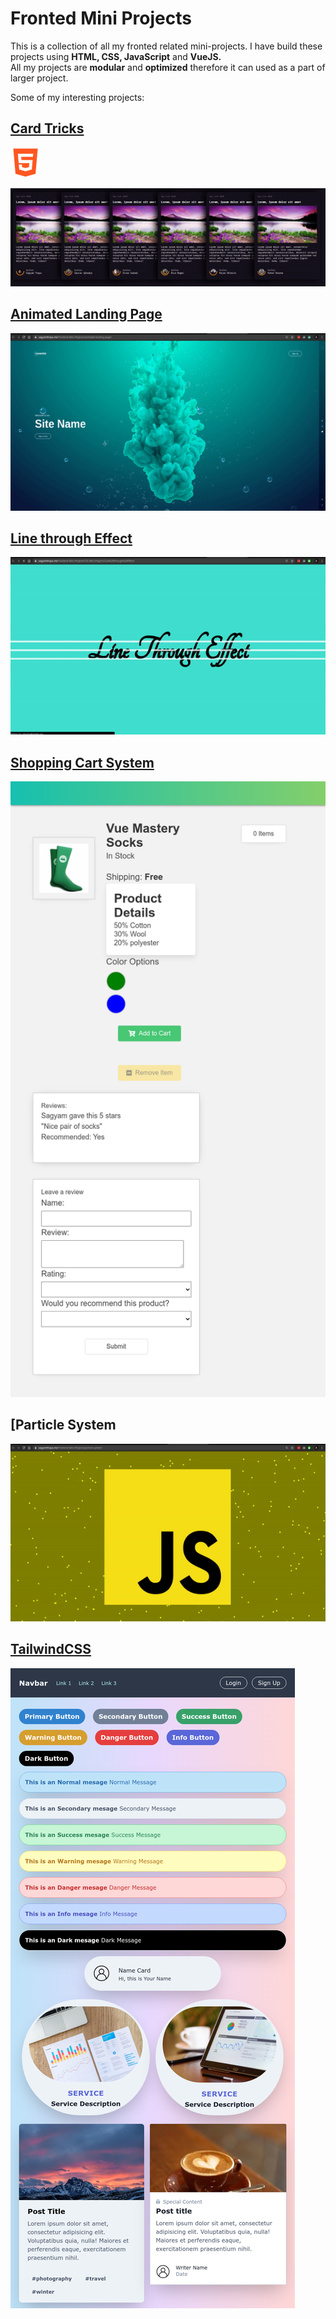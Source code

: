 # Fronted Mini Projects
This is a collection of all my fronted related mini-projects. I have build these projects using **HTML, CSS, JavaScript**  and **VueJS.**  
All my projects are **modular** and **optimized** therefore it can used as a part of larger project. 

Some of my interesting projects:  
 
## [Card Tricks](https://sagyamthapa.me/Frontend-Mini-Projects/CSS-Mini-Projects/Card-Tricks/)
![enter image description here](https://github.com/Sagyam/Frontend-Mini-Projects/blob/master/assets/html5.png?raw=true)

![enter image description here](https://raw.githubusercontent.com/Sagyam/Frontend-Mini-Projects/master/assets/card-tricks.gif)

## [Animated Landing Page](https://sagyamthapa.me/Frontend-Mini-Projects/animated-landing-page/)
![enter image description here](https://raw.githubusercontent.com/Sagyam/Frontend-Mini-Projects/master/assets/bubble.gif)

## [Line through Effect](https://sagyamthapa.me/Frontend-Mini-Projects/CSS-Mini-Projects/Line%20through%20Effect/)
 ![enter image description here](https://github.com/Sagyam/Frontend-Mini-Projects/blob/master/assets/line-through-effect.gif?raw=true)
 
 ## [Shopping Cart System](https://sagyamthapa.me/Frontend-Mini-Projects/Vue-Shopping-Cart/)
 ![enter image description here](https://raw.githubusercontent.com/Sagyam/Frontend-Mini-Projects/master/assets/vue-shopping-cart.png)
 
 ## [Particle System
 ![enter image description here](https://raw.githubusercontent.com/Sagyam/Frontend-Mini-Projects/master/assets/particle.gif)
 
 ## [TailwindCSS](https://sagyamthapa.me/Frontend-Mini-Projects/tailwindcss)
 ![enter image description here](https://raw.githubusercontent.com/Sagyam/Frontend-Mini-Projects/master/assets/twcss.png)
 
